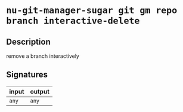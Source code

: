 # `nu-git-manager-sugar git gm repo branch interactive-delete`
## Description
remove a branch interactively



## Signatures
| input | output |
| ----- | ------ |
| `any` | `any`  |
